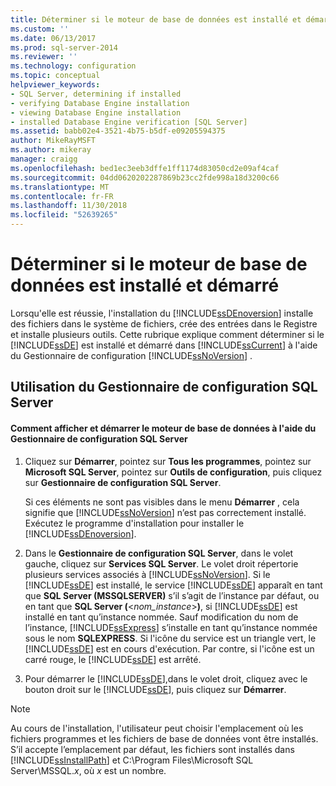 ```yaml
---
title: Déterminer si le moteur de base de données est installé et démarré | Microsoft Docs
ms.custom: ''
ms.date: 06/13/2017
ms.prod: sql-server-2014
ms.reviewer: ''
ms.technology: configuration
ms.topic: conceptual
helpviewer_keywords:
- SQL Server, determining if installed
- verifying Database Engine installation
- viewing Database Engine installation
- installed Database Engine verification [SQL Server]
ms.assetid: babb02e4-3521-4b75-b5df-e09205594375
author: MikeRayMSFT
ms.author: mikeray
manager: craigg
ms.openlocfilehash: bed1ec3eeb3dffe1ff1174d83050cd2e09af4caf
ms.sourcegitcommit: 04dd0620202287869b23cc2fde998a18d3200c66
ms.translationtype: MT
ms.contentlocale: fr-FR
ms.lasthandoff: 11/30/2018
ms.locfileid: "52639265"
---
```

# <a name="determine-whether-the-database-engine-is-installed-and-started"></a>Déterminer si le moteur de base de données est installé et démarré
  Lorsqu'elle est réussie, l'installation du [!INCLUDE[ssDEnoversion](../../includes/ssdenoversion-md.md)] installe des fichiers dans le système de fichiers, crée des entrées dans le Registre et installe plusieurs outils. Cette rubrique explique comment déterminer si le [!INCLUDE[ssDE](../../includes/ssde-md.md)] est installé et démarré dans [!INCLUDE[ssCurrent](../../includes/sscurrent-md.md)] à l'aide du Gestionnaire de configuration [!INCLUDE[ssNoVersion](../../includes/ssnoversion-md.md)] .  
  
##  <a name="SSMSProcedure"></a> Utilisation du Gestionnaire de configuration SQL Server  
  
#### <a name="how-to-view-and-start-the-database-engine-by-using-sql-server-configuration-manager"></a>Comment afficher et démarrer le moteur de base de données à l'aide du Gestionnaire de configuration SQL Server  
  
1.  Cliquez sur **Démarrer**, pointez sur **Tous les programmes**, pointez sur **Microsoft SQL Server**, pointez sur **Outils de configuration**, puis cliquez sur **Gestionnaire de configuration SQL Server**.  
  
     Si ces éléments ne sont pas visibles dans le menu **Démarrer** , cela signifie que [!INCLUDE[ssNoVersion](../../includes/ssnoversion-md.md)] n’est pas correctement installé. Exécutez le programme d'installation pour installer le [!INCLUDE[ssDEnoversion](../../includes/ssdenoversion-md.md)].  
  
2.  Dans le **Gestionnaire de configuration SQL Server**, dans le volet gauche, cliquez sur **Services SQL Server**. Le volet droit répertorie plusieurs services associés à [!INCLUDE[ssNoVersion](../../includes/ssnoversion-md.md)]. Si le [!INCLUDE[ssDE](../../includes/ssde-md.md)] est installé, le service [!INCLUDE[ssDE](../../includes/ssde-md.md)] apparaît en tant que **SQL Server (MSSQLSERVER)** s’il s’agit de l’instance par défaut, ou en tant que **SQL Server (**\<*nom_instance*>**)**, si [!INCLUDE[ssDE](../../includes/ssde-md.md)] est installé en tant qu’instance nommée. Sauf modification du nom de l’instance, [!INCLUDE[ssExpress](../../includes/ssexpress-md.md)] s’installe en tant qu’instance nommée sous le nom **SQLEXPRESS**. Si l'icône du service est un triangle vert, le [!INCLUDE[ssDE](../../includes/ssde-md.md)] est en cours d'exécution. Par contre, si l'icône est un carré rouge, le [!INCLUDE[ssDE](../../includes/ssde-md.md)] est arrêté.  
  
3.  Pour démarrer le [!INCLUDE[ssDE](../../includes/ssde-md.md)],dans le volet droit, cliquez avec le bouton droit sur le [!INCLUDE[ssDE](../../includes/ssde-md.md)], puis cliquez sur **Démarrer**.  
  
> [!NOTE]  
>  Au cours de l'installation, l'utilisateur peut choisir l'emplacement où les fichiers programmes et les fichiers de base de données vont être installés. S’il accepte l’emplacement par défaut, les fichiers sont installés dans [!INCLUDE[ssInstallPath](../../includes/ssinstallpath-md.md)] et C:\Program Files\Microsoft SQL Server\MSSQL.*x*, où *x* est un nombre.  
  
  
